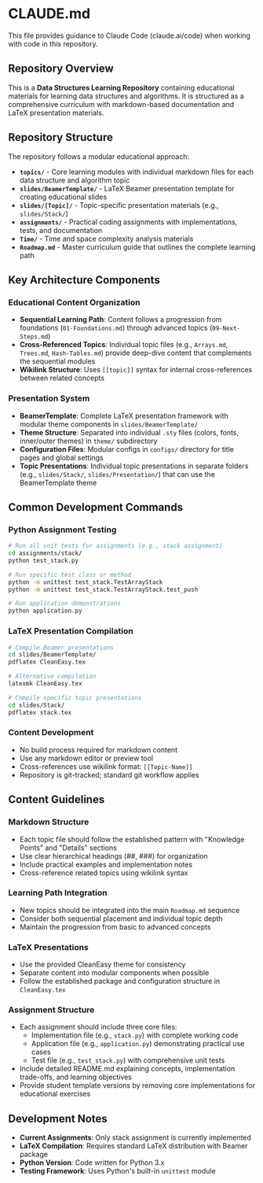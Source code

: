 # CLAUDE.md

This file provides guidance to Claude Code (claude.ai/code) when working with code in this repository.

## Repository Overview

This is a **Data Structures Learning Repository** containing educational materials for learning data structures and algorithms. It is structured as a comprehensive curriculum with markdown-based documentation and LaTeX presentation materials.

## Repository Structure

The repository follows a modular educational approach:

- **`topics/`** - Core learning modules with individual markdown files for each data structure and algorithm topic
- **`slides/BeamerTemplate/`** - LaTeX Beamer presentation template for creating educational slides
- **`slides/[Topic]/`** - Topic-specific presentation materials (e.g., `slides/Stack/`)
- **`assignments/`** - Practical coding assignments with implementations, tests, and documentation
- **`Time/`** - Time and space complexity analysis materials
- **`Roadmap.md`** - Master curriculum guide that outlines the complete learning path

## Key Architecture Components

### Educational Content Organization
- **Sequential Learning Path**: Content follows a progression from foundations (`01-Foundations.md`) through advanced topics (`09-Next-Steps.md`)
- **Cross-Referenced Topics**: Individual topic files (e.g., `Arrays.md`, `Trees.md`, `Hash-Tables.md`) provide deep-dive content that complements the sequential modules
- **Wikilink Structure**: Uses `[[topic]]` syntax for internal cross-references between related concepts

### Presentation System
- **BeamerTemplate**: Complete LaTeX presentation framework with modular theme components in `slides/BeamerTemplate/`
- **Theme Structure**: Separated into individual `.sty` files (colors, fonts, inner/outer themes) in `theme/` subdirectory
- **Configuration Files**: Modular configs in `configs/` directory for title pages and global settings
- **Topic Presentations**: Individual topic presentations in separate folders (e.g., `slides/Stack/`, `slides/Presentation/`) that can use the BeamerTemplate theme

## Common Development Commands

### Python Assignment Testing
```bash
# Run all unit tests for assignments (e.g., stack assignment)
cd assignments/stack/
python test_stack.py

# Run specific test class or method
python -m unittest test_stack.TestArrayStack
python -m unittest test_stack.TestArrayStack.test_push

# Run application demonstrations
python application.py
```

### LaTeX Presentation Compilation
```bash
# Compile Beamer presentations
cd slides/BeamerTemplate/
pdflatex CleanEasy.tex

# Alternative compilation
latexmk CleanEasy.tex

# Compile specific topic presentations
cd slides/Stack/
pdflatex stack.tex
```

### Content Development
- No build process required for markdown content
- Use any markdown editor or preview tool
- Cross-references use wikilink format: `[[Topic-Name]]`
- Repository is git-tracked; standard git workflow applies

## Content Guidelines

### Markdown Structure
- Each topic file should follow the established pattern with "Knowledge Points" and "Details" sections
- Use clear hierarchical headings (##, ###) for organization
- Include practical examples and implementation notes
- Cross-reference related topics using wikilink syntax

### Learning Path Integration
- New topics should be integrated into the main `Roadmap.md` sequence
- Consider both sequential placement and individual topic depth
- Maintain the progression from basic to advanced concepts

### LaTeX Presentations
- Use the provided CleanEasy theme for consistency
- Separate content into modular components when possible
- Follow the established package and configuration structure in `CleanEasy.tex`

### Assignment Structure
- Each assignment should include three core files:
  - Implementation file (e.g., `stack.py`) with complete working code
  - Application file (e.g., `application.py`) demonstrating practical use cases
  - Test file (e.g., `test_stack.py`) with comprehensive unit tests
- Include detailed README.md explaining concepts, implementation trade-offs, and learning objectives
- Provide student template versions by removing core implementations for educational exercises

## Development Notes
- **Current Assignments**: Only stack assignment is currently implemented
- **LaTeX Compilation**: Requires standard LaTeX distribution with Beamer package
- **Python Version**: Code written for Python 3.x
- **Testing Framework**: Uses Python's built-in `unittest` module